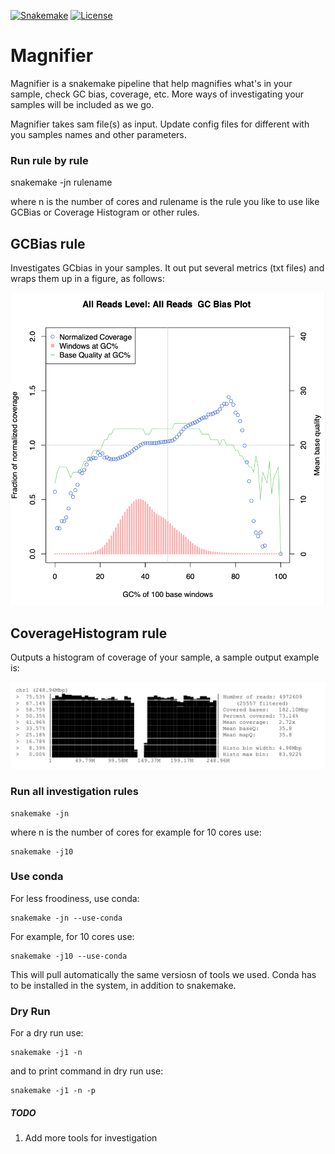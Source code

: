 
[![Snakemake](https://img.shields.io/badge/snakemake-≥6.0.2-brightgreen.svg)](https://snakemake.github.io)
[![License](https://img.shields.io/badge/License-BSD_3--Clause-blue.svg)](https://opensource.org/licenses/BSD-3-Clause)


Magnifier 
============================================================

Magnifier is a snakemake  pipeline that help magnifies what's in your sample, check GC bias, coverage, etc. More ways of investigating your samples will be included as we go.
 
Magnifier takes sam file(s) as input. Update config files for different with you samples names and other parameters. 

### Run rule by rule  
   snakemake -jn rulename 
  
where n is the number of cores and rulename is the rule you like to use like GCBias or Coverage Histogram or other rules. 

## GCBias rule 

   Investigates GCbias in your samples. It out put several metrics (txt files) and wraps them up in a figure, as follows: 
    
   ![GCBias.png](outputs/GCbias.png)

## CoverageHistogram rule 

   Outputs a histogram of coverage of your sample, a sample output example is:
  
   ![coveragehist.png](outputs/coveragehist.png) 

### Run all investigation rules 
    snakemake -jn 

where n is the number of cores for example for 10 cores use:


    snakemake -j10 

### Use conda 

For less froodiness, use conda:


    snakemake -jn --use-conda 


For example, for 10 cores use: 

    snakemake -j10 --use-conda 

This will pull automatically the same versiosn of tools we used. Conda has to be installed in the system, in addition to snakemake. 


### Dry Run


For a dry run use: 
  
  
    snakemake -j1 -n 


and to print command in dry run use: 

  
    snakemake -j1 -n -p 


##### TODO 
1. Add more tools for investigation 
